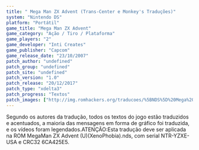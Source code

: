 ```yaml
---
title: " Mega Man ZX Advent (Trans-Center e Monkey's Traduções)"
system: "Nintendo DS"
platform: "Portátil"
game_title: "Mega Man ZX Advent"
game_category: "Ação / Tiro / Plataforma"
game_players: "2"
game_developer: "Inti Creates"
game_publisher: "Capcom"
game_release_date: "23/10/2007"
patch_author: "undefined"
patch_group: "undefined"
patch_site: "undefined"
patch_version: "1.0"
patch_release: "20/12/2017"
patch_type: "xdelta3"
patch_progress: "Textos"
patch_images: ["http://img.romhackers.org/traducoes/%5BNDS%5D%20Mega%20Man%20ZX%20Advent%20-%20Trans-Center%20e%20Monkey's%20Tradu%C3%A7%C3%B5es%20-%201.jpg","http://img.romhackers.org/traducoes/%5BNDS%5D%20Mega%20Man%20ZX%20Advent%20-%20Trans-Center%20e%20Monkey's%20Tradu%C3%A7%C3%B5es%20-%202.jpg","http://img.romhackers.org/traducoes/%5BNDS%5D%20Mega%20Man%20ZX%20Advent%20-%20Trans-Center%20e%20Monkey's%20Tradu%C3%A7%C3%B5es%20-%203.jpg"]
---
```

Segundo os autores da tradução, todos os textos do jogo estão traduzidos e acentuados, a maioria das mensagens em forma de gráfico foi traduzida, e os vídeos foram legendados.ATENÇÃO:Esta tradução deve ser aplicada na ROM MegaMan ZX Advent (U)(XenoPhobia).nds, com serial NTR-YZXE-USA e CRC32 6CA425E5.